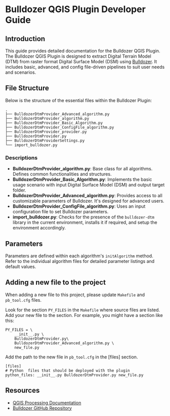 # Bulldozer QGIS Plugin Developer Guide

## Introduction

This guide provides detailed documentation for the Bulldozer QGIS Plugin. The Bulldozer QGIS Plugin is designed to extract Digital Terrain Model (DTM) from raster format Digital Surface Model (DSM) using [Bulldozer](https://github.com/CNES/bulldozer). It includes basic, advanced, and config file-driven pipelines to suit user needs and scenarios.

## File Structure

Below is the structure of the essential files within the Bulldozer Plugin:

```
.
├── BulldozerDtmProvider_Advanced_algorithm.py
├── BulldozerDtmProvider_algorithm.py
├── BulldozerDtmProvider_Basic_Algorithm.py
├── BulldozerDtmProvider_ConfigFile_algorithm.py
├── BulldozerDtmProvider_provider.py
├── BulldozerDtmProvider.py
├── BulldozerDtmProviderSettings.py
└── import_bulldozer.py
```

### Descriptions

- **BulldozerDtmProvider_algorithm.py**: Base class for all algorithms. Defines common functionalities and structures.
- **BulldozerDtmProvider_Basic_Algorithm.py**: Implements the basic usage scenario with input Digital Surface Model (DSM) and output target folder.
- **BulldozerDtmProvider_Advanced_algorithm.py**: Provides access to all customizable parameters of Bulldozer. It's designed for advanced users.
- **BulldozerDtmProvider_ConfigFile_algorithm.py**: Uses an input configuration file to set Bulldozer parameters.
- **import_bulldozer.py**: Checks for the presence of the `bulldozer-dtm` library in the current environment, installs it if required, and setup the environment accordingly.


## Parameters

Parameters are defined within each algorithm's `initAlgorithm` method. Refer to the individual algorithm files for detailed parameter listings and default values.

## Adding a new file to the project
When adding a new file to this project, please update `Makefile` and `pb_tool.cfg` files.

Look for the section `PY_FILES` in the `Makefile` where source files are listed. Add your new file to the section. For example, you might have a section like this:

```
PY_FILES = \
	__init__.py \
	BulldozerDtmProvider.py\
	BulldozerDtmProvider_Advanced_algorithm.py \
    new_file.py
```

Add the path to the new file in `pb_tool.cfg` in the [files] section.

```
[files]
# Python  files that should be deployed with the plugin
python_files: __init__.py BulldozerDtmProvider.py new_file.py
```


## Resources

- [QGIS Processing Documentation](https://docs.qgis.org/3.34/en/docs/user_manual/processing/scripts.html)
- [Bulldozer GitHub Repository](https://github.com/CNES/bulldozer-qgis-plugin)